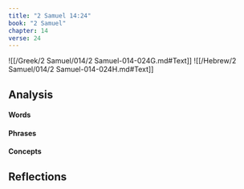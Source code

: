 ```yaml
---
title: "2 Samuel 14:24"
book: "2 Samuel"
chapter: 14
verse: 24
---
```

![[/Greek/2 Samuel/014/2 Samuel-014-024G.md#Text]]
![[/Hebrew/2 Samuel/014/2 Samuel-014-024H.md#Text]]

## Analysis

#### Words

#### Phrases

#### Concepts

## Reflections
